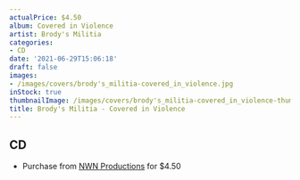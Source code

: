 ```yaml
---
actualPrice: $4.50
album: Covered in Violence
artist: Brody's Militia
categories:
- CD
date: '2021-06-29T15:06:18'
draft: false
images:
- /images/covers/brody's_militia-covered_in_violence.jpg
inStock: true
thumbnailImage: /images/covers/brody's_militia-covered_in_violence-thumb.jpg
title: Brody's Militia - Covered in Violence
---
```


## CD
* Purchase from [NWN Productions](http://shop.nwnprod.com/index.php?route=product/product&path=93&product_id=2083&sort=pd.name&order=ASC) for $4.50
